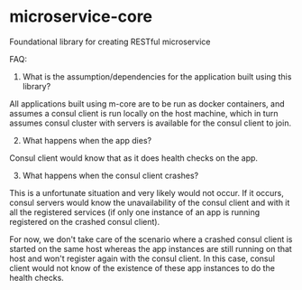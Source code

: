 # microservice-core
Foundational library for creating RESTful microservice


FAQ:

1. What is the assumption/dependencies for the application built using this library?

All applications built using m-core are to be run as docker containers, and assumes a consul client is
run locally on the host machine, which in turn assumes consul cluster with servers is available for the
consul client to join.


2. What happens when the app dies?

Consul client would know that as it does health checks on the app.

3. What happens when the consul client crashes?

This is a unfortunate situation and very likely would not occur. If it occurs, consul servers would know
the unavailability of the consul client and with it all the registered services (if only one instance of an
app is running registered on the crashed consul client).

For now, we don't take care of the scenario where a crashed consul client is started on the same host whereas the
app instances are still running on that host and won't register again with the consul client. In this case,
consul client would not know of the existence of these app instances to do the health checks.



